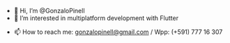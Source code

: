 - 👋 Hi, I’m @GonzaloPinell
- 👀 I’m interested in multiplatform development with Flutter
<!---
- 🌱 I’m currently learning ...
- 💞️ I’m looking to collaborate on ...
--->
- 📫 How to reach me: gonzalopinell@gmail.com / Wpp: (+591) 777 16 307

<!---
GonzaloPinell/GonzaloPinell is a ✨ special ✨ repository because its `README.md` (this file) appears on your GitHub profile.
You can click the Preview link to take a look at your changes.
--->
